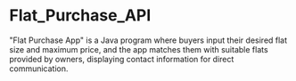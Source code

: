 # Flat_Purchase_API
"Flat Purchase App" is a Java program where buyers input their desired flat size and maximum price, and the app matches them with suitable flats provided by owners, displaying contact information for direct communication.
